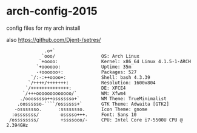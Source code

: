 # arch-config-2015
config files for my arch install

also https://github.com/Djent-/setres/

                  .o+`                 
                 `ooo/                 OS: Arch Linux 
                `+oooo:                Kernel: x86_64 Linux 4.1.5-1-ARCH
               `+oooooo:               Uptime: 35m
               -+oooooo+:              Packages: 527
             `/:-:++oooo+:             Shell: bash 4.3.39
            `/++++/+++++++:            Resolution: 1600x804
           `/++++++++++++++:           DE: XFCE4
          `/+++ooooooooooooo/`         WM: Xfwm4
         ./ooosssso++osssssso+`        WM Theme: TrueMinimalist
        .oossssso-````/ossssss+`       GTK Theme: Adwaita [GTK2]
       -osssssso.      :ssssssso.      Icon Theme: gnome
      :osssssss/        osssso+++.     Font: Sans 10
     /ossssssss/        +ssssooo/-     CPU: Intel Core i7-5500U CPU @ 2.394GHz
